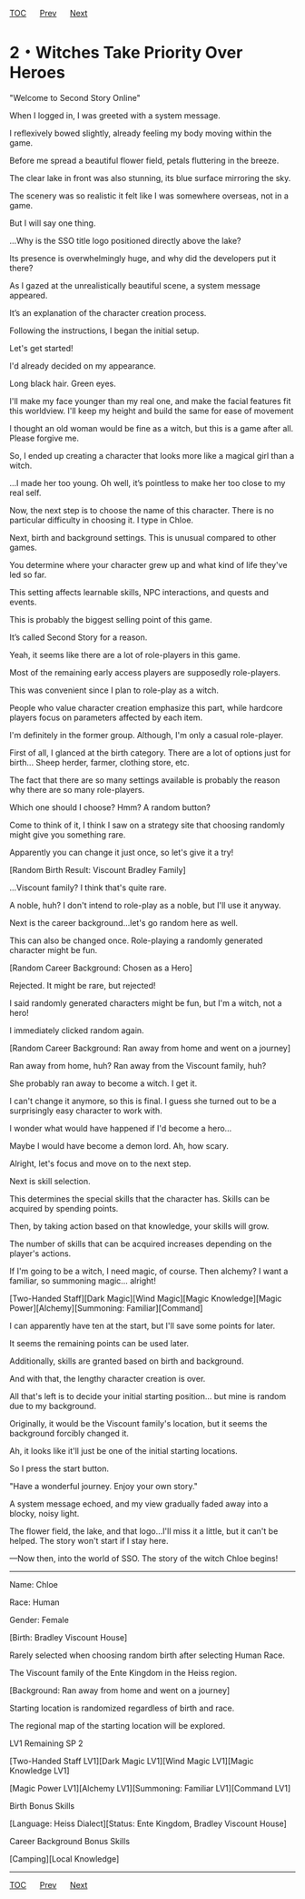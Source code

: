 [TOC](../readme.md)&nbsp;&nbsp;&nbsp;&nbsp;&nbsp;&nbsp;[Prev](Section0001.md)&nbsp;&nbsp;&nbsp;&nbsp;&nbsp;&nbsp;[Next](Section0003.md)



# 2・Witches Take Priority Over Heroes

"Welcome to Second Story Online"

When I logged in, I was greeted with a system message.

I reflexively bowed slightly, already feeling my body moving within the
game.

Before me spread a beautiful flower field, petals fluttering in the
breeze.

The clear lake in front was also stunning, its blue surface mirroring
the sky.

The scenery was so realistic it felt like I was somewhere overseas, not
in a game.

But I will say one thing.

…Why is the SSO title logo positioned directly above the lake?

Its presence is overwhelmingly huge, and why did the developers put it
there?

As I gazed at the unrealistically beautiful scene, a system message
appeared.

It’s an explanation of the character creation process.

Following the instructions, I began the initial setup.

Let's get started!

I'd already decided on my appearance.

Long black hair. Green eyes.

I'll make my face younger than my real one, and make the facial features
fit this worldview. I'll keep my height and build the same for ease of
movement

I thought an old woman would be fine as a witch, but this is a game
after all. Please forgive me.

So, I ended up creating a character that looks more like a magical girl
than a witch.

…I made her too young. Oh well, it’s pointless to make her too close to
my real self.

Now, the next step is to choose the name of this character. There is no
particular difficulty in choosing it. I type in Chloe.

Next, birth and background settings. This is unusual compared to other
games.

You determine where your character grew up and what kind of life they've
led so far.

This setting affects learnable skills, NPC interactions, and quests and
events.

This is probably the biggest selling point of this game.

It’s called Second Story for a reason.

Yeah, it seems like there are a lot of role-players in this game.

Most of the remaining early access players are supposedly role-players.

This was convenient since I plan to role-play as a witch.

People who value character creation emphasize this part, while hardcore
players focus on parameters affected by each item.

I'm definitely in the former group. Although, I'm only a casual
role-player.

First of all, I glanced at the birth category. There are a lot of
options just for birth... Sheep herder, farmer, clothing store, etc.

The fact that there are so many settings available is probably the
reason why there are so many role-players.

Which one should I choose? Hmm? A random button?

Come to think of it, I think I saw on a strategy site that choosing
randomly might give you something rare.

Apparently you can change it just once, so let's give it a try!

\[Random Birth Result: Viscount Bradley Family\]

…Viscount family? I think that's quite rare.

A noble, huh? I don't intend to role-play as a noble, but I'll use it
anyway.

Next is the career background…let's go random here as well.

This can also be changed once. Role-playing a randomly generated
character might be fun.

\[Random Career Background: Chosen as a Hero\]

Rejected. It might be rare, but rejected!

I said randomly generated characters might be fun, but I'm a witch, not
a hero!

I immediately clicked random again.

\[Random Career Background: Ran away from home and went on a journey\]

Ran away from home, huh? Ran away from the Viscount family, huh?

She probably ran away to become a witch. I get it.

I can't change it anymore, so this is final. I guess she turned out to
be a surprisingly easy character to work with.

I wonder what would have happened if I'd become a hero…

Maybe I would have become a demon lord. Ah, how scary.

Alright, let's focus and move on to the next step.

Next is skill selection.

This determines the special skills that the character has. Skills can be
acquired by spending points.

Then, by taking action based on that knowledge, your skills will grow.

The number of skills that can be acquired increases depending on the
player's actions.

If I'm going to be a witch, I need magic, of course. Then alchemy? I
want a familiar, so summoning magic… alright!

\[Two-Handed Staff\]\[Dark Magic\]\[Wind Magic\]\[Magic
Knowledge\]\[Magic Power\]\[Alchemy\]\[Summoning: Familiar\]\[Command\]

I can apparently have ten at the start, but I'll save some points for
later.

It seems the remaining points can be used later.

Additionally, skills are granted based on birth and background.

And with that, the lengthy character creation is over.

All that's left is to decide your initial starting position… but mine is
random due to my background.

Originally, it would be the Viscount family's location, but it seems the
background forcibly changed it.

Ah, it looks like it'll just be one of the initial starting locations.

So I press the start button.

"Have a wonderful journey. Enjoy your own story."

A system message echoed, and my view gradually faded away into a blocky,
noisy light.

The flower field, the lake, and that logo…I'll miss it a little, but it
can't be helped. The story won't start if I stay here.

—Now then, into the world of SSO. The story of the witch Chloe begins!

------------------------------------------------------------------------

Name: Chloe

Race: Human

Gender: Female

\[Birth: Bradley Viscount House\]

Rarely selected when choosing random birth after selecting Human Race.

The Viscount family of the Ente Kingdom in the Heiss region.

\[Background: Ran away from home and went on a journey\]

Starting location is randomized regardless of birth and race.

The regional map of the starting location will be explored.

LV1 Remaining SP 2

\[Two-Handed Staff LV1\]\[Dark Magic LV1\]\[Wind Magic LV1\]\[Magic
Knowledge LV1\]

\[Magic Power LV1\]\[Alchemy LV1\]\[Summoning: Familiar LV1\]\[Command
LV1\]

Birth Bonus Skills

\[Language: Heiss Dialect\]\[Status: Ente Kingdom, Bradley Viscount
House\]

Career Background Bonus Skills

\[Camping\]\[Local Knowledge\]


---
[TOC](../readme.md)&nbsp;&nbsp;&nbsp;&nbsp;&nbsp;&nbsp;[Prev](Section0001.md)&nbsp;&nbsp;&nbsp;&nbsp;&nbsp;&nbsp;[Next](Section0003.md)

